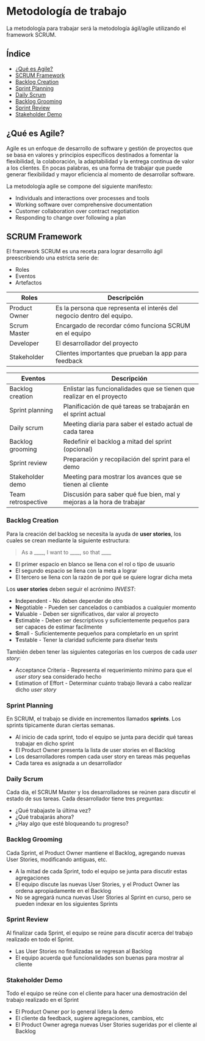 <h1 id='methodology'>Metodología de trabajo</h1>
La metodología para trabajar será la metodología ágil/agile utilizando el framework SCRUM.

## Índice
- [¿Qué es Agile?](#qué-es-agile)
- [SCRUM Framework](#scrum-framework)
- [Backlog Creation](#backlog-creation)
- [Sprint Planning](#sprint-planning)
- [Daily Scrum](#daily-scrum)
- [Backlog Grooming](#backlog-grooming)
- [Sprint Review](#sprint-review)
- [Stakeholder Demo](#stakeholder-demo)

## ¿Qué es Agile?
Agile es un enfoque de desarrollo de software y gestión de proyectos que se basa en valores y principios específicos destinados a fomentar la flexibilidad, la colaboración, la adaptabilidad y la entrega continua de valor a los clientes.
En pocas palabras, es una forma de trabajar que puede generar flexibilidad y mayor eficiencia al momento de desarrollar software.

La metodología agile se compone del siguiente manifesto:
- Individuals and interactions over processes and tools
- Working software over comprehensive documentation
- Customer collaboration over contract negotiation
- Responding to change over following a plan

## SCRUM Framework
El framework SCRUM es una receta para lograr desarrollo ágil preescribiendo una estricta serie de:

- Roles
- Eventos
- Artefactos

|Roles          | Descripción                                                          |
|-------------|------------------------------------------------------------------------|
|Product Owner| Es la persona que representa el interés del negocio dentro del equipo. |
|Scrum Master | Encargado de recordar cómo funciona SCRUM en el equipo                 |
|Developer    | El desarrollador del proyecto                                          |
|Stakeholder  | Clientes importantes que prueban la app para feedback                  |

|Eventos            | Descripción                                                            |
|-------------------|------------------------------------------------------------------------|
|Backlog creation   | Enlistar las funcionalidades que se tienen que realizar en el proyecto |
|Sprint planning    | Planificación de qué tareas se trabajarán en el sprint actual          |
|Daily scrum        | Meeting diaria para saber el estado actual de cada tarea               |
|Backlog grooming   | Redefinir el backlog a mitad del sprint (opcional)                     |
|Sprint review      | Preparación y recopilación del sprint para el demo                     |
|Stakeholder demo   | Meeting para mostrar los avances que se tienen al cliente              |
|Team retrospective | Discusión para saber qué fue bien, mal y mejoras a la hora de trabajar |

### Backlog Creation
Para la creación del backlog se necesita la ayuda de **user stories**, los cuales se crean mediante la siguiente estructura:

> As a ____, I want to ____, so that ____ 

- El primer espacio en blanco se llena con el rol o tipo de usuario
- El segundo espacio se llena con la meta a lograr
- El tercero se llena con la razón de por qué se quiere lograr dicha meta

Los **user stories** deben seguir el acrónimo *INVEST*:
- **I**ndependent - No deben depender de otro
- **N**egotiable - Pueden ser cancelados o cambiados a cualquier momento
- **V**aluable - Deben ser significativos, dar valor al proyecto
- **E**stimable - Deben ser descriptivos y suficientemente pequeños para ser capaces de estimar facilmente
- **S**mall - Suficientemente pequeños para completarlo en un sprint
- **T**estable - Tener la claridad suficiente para diseñar tests

También deben tener las siguientes categorías en los cuerpos de cada *user story*:
- Acceptance Criteria - Representa el requerimiento mínimo para que el *user story* sea considerado hecho
- Estimation of Effort - Determinar cuánto trabajo llevará a cabo realizar dicho *user story*

### Sprint Planning
En SCRUM, el trabajo se divide en incrementos llamados **sprints**. Los sprints tipicamente duran ciertas semanas.

- Al inicio de cada sprint, todo el equipo se junta para decidir qué tareas trabajar en dicho sprint
- El Product Owner presenta la lista de user stories en el Backlog
- Los desarrolladores rompen cada user story en tareas más pequeñas
- Cada tarea es asignada a un desarrollador

### Daily Scrum
Cada día, el SCRUM Master y los desarrolladores se reúnen para discutir el estado de sus tareas. Cada desarrollador tiene tres preguntas:

- ¿Qué trabajaste la última vez?
- ¿Qué trabajarás ahora?
- ¿Hay algo que esté bloqueando tu progreso?

### Backlog Grooming
Cada Sprint, el Product Owner mantiene el Backlog, agregando nuevas User Stories, modificando antiguas, etc.

- A la mitad de cada Sprint, todo el equipo se junta para discutir estas agregaciones
- El equipo discute las nuevas User Stories, y el Product Owner las ordena apropiadamente en el Backlog
- No se agregará nunca nuevas User Stories al Sprint en curso, pero se pueden indexar en los siguientes Sprints

### Sprint Review
Al finalizar cada Sprint, el equipo se reúne para discutir acerca del trabajo realizado en todo el Sprint.

- Las User Stories no finalizadas se regresan al Backlog
- El equipo acuerda qué funcionalidades son buenas para mostrar al cliente

### Stakeholder Demo
Todo el equipo se reúne con el cliente para hacer una demostración del trabajo realizado en el Sprint

- El Product Owner por lo general lidera la demo
- El cliente da feedback, sugiere agregaciones, cambios, etc
- El Product Owner agrega nuevas User Stories sugeridas por el cliente al Backlog
